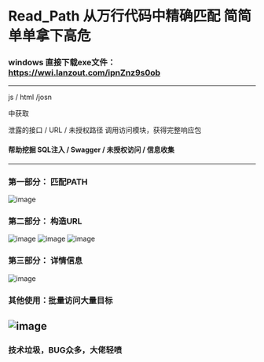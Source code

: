 # Read_Path 从万行代码中精确匹配 简简单单拿下高危

### windows 直接下载exe文件：https://wwi.lanzout.com/ipnZnz9s0ob 
---
js / html /josn 

中获取 

泄露的接口 / URL / 未授权路径 调用访问模块，获得完整响应包

#### 帮助挖掘 SQL注入 / Swagger / 未授权访问 / 信息收集

--- 
### 第一部分： 匹配PATH
![image](https://user-images.githubusercontent.com/71580418/150804749-58f7f248-cab7-49b2-a074-726b0a0c4211.png)
### 第二部分： 构造URL
![image](https://user-images.githubusercontent.com/71580418/150807582-2080380a-8690-4b22-9f8a-bcea4b31b2b4.png)
![image](https://user-images.githubusercontent.com/71580418/150807858-fd421c12-99a3-49cc-a008-a74fd408c3ee.png)
![image](https://user-images.githubusercontent.com/71580418/150810123-35e554b2-f41f-4c75-93af-d3fe98dafebf.png)
### 第三部分： 详情信息
![image](https://user-images.githubusercontent.com/71580418/150810523-f8d2bf81-d4a6-4de0-bd56-b1ff12ebb43a.png)

### 其他使用：批量访问大量目标
![image](https://user-images.githubusercontent.com/71580418/150811065-032bb254-f3d4-4daf-82af-76b2026fec81.png)
---
### 技术垃圾，BUG众多，大佬轻喷
